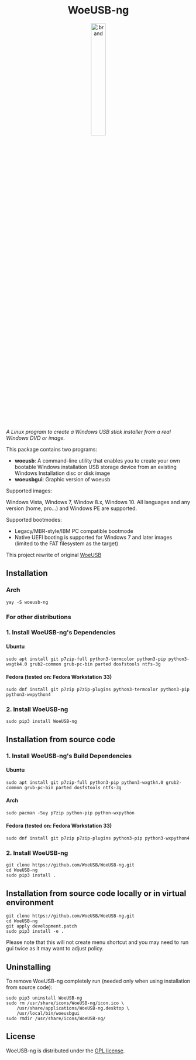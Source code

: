 <div align="center">
<h1>WoeUSB-ng</h1>
<img src=".github/woeusb-logo.png" alt="brand" width="28%" />
</div>

_A Linux program to create a Windows USB stick installer from a real Windows DVD or image._

This package contains two programs:

* **woeusb**: A command-line utility that enables you to create your own bootable Windows installation USB storage device from an existing Windows Installation disc or disk image
* **woeusbgui**: Graphic version of woeusb

Supported images:

Windows Vista, Windows 7, Window 8.x, Windows 10. All languages and any version (home, pro...) and Windows PE are supported.

Supported bootmodes:

* Legacy/MBR-style/IBM PC compatible bootmode
* Native UEFI booting is supported for Windows 7 and later images (limited to the FAT filesystem as the target)

This project rewrite of original [WoeUSB](https://github.com/slacka/WoeUSB) 

## Installation

### Arch
```shell
yay -S woeusb-ng
```

### For other distributions

### 1. Install WoeUSB-ng's Dependencies
#### Ubuntu

```shell
sudo apt install git p7zip-full python3-termcolor python3-pip python3-wxgtk4.0 grub2-common grub-pc-bin parted dosfstools ntfs-3g
```

#### Fedora (tested on: Fedora Workstation 33)
```shell
sudo dnf install git p7zip p7zip-plugins python3-termcolor python3-pip python3-wxpython4
```

### 2. Install WoeUSB-ng
```shell
sudo pip3 install WoeUSB-ng
```

## Installation from source code

### 1. Install WoeUSB-ng's Build Dependencies
#### Ubuntu
```shell
sudo apt install git p7zip-full python3-pip python3-wxgtk4.0 grub2-common grub-pc-bin parted dosfstools ntfs-3g
```
#### Arch
```shell
sudo pacman -Suy p7zip python-pip python-wxpython
```
#### Fedora (tested on: Fedora Workstation 33) 
```shell
sudo dnf install git p7zip p7zip-plugins python3-pip python3-wxpython4
```
### 2. Install WoeUSB-ng
```shell
git clone https://github.com/WoeUSB/WoeUSB-ng.git
cd WoeUSB-ng
sudo pip3 install .
```

## Installation from source code locally or in virtual environment 
```shell
git clone https://github.com/WoeUSB/WoeUSB-ng.git
cd WoeUSB-ng
git apply development.patch
sudo pip3 install -e .
```
Please note that this will not create menu shortcut and you may need to run gui twice as it may want to adjust policy. 

## Uninstalling

To remove WoeUSB-ng completely run (needed only when using installation from source code):
```shell
sudo pip3 uninstall WoeUSB-ng
sudo rm /usr/share/icons/WoeUSB-ng/icon.ico \
    /usr/share/applications/WoeUSB-ng.desktop \
    /usr/local/bin/woeusbgui
sudo rmdir /usr/share/icons/WoeUSB-ng/
```

## License
WoeUSB-ng is distributed under the [GPL license](https://github.com/WoeUSB/WoeUSB-ng/blob/master/COPYING).
